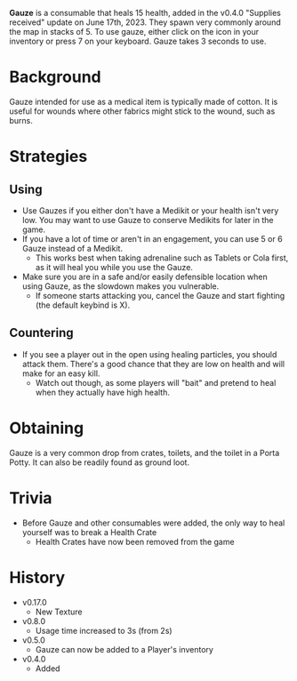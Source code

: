 **Gauze** is a consumable that heals 15 health, added in the v0.4.0 "Supplies received" update on June 17th, 2023. They spawn very commonly around the map in stacks of 5. To use gauze, either click on the icon in your inventory or press 7 on your keyboard. Gauze takes 3 seconds to use.

# Background

Gauze intended for use as a medical item is typically made of cotton. It is useful for wounds where other fabrics might stick to the wound, such as burns.

# Strategies

## Using

- Use Gauzes if you either don't have a Medikit or your health isn't very low. You may want to use Gauze to conserve Medikits for later in the game.
- If you have a lot of time or aren't in an engagement, you can use 5 or 6 Gauze instead of a Medikit.
  - This works best when taking adrenaline such as Tablets or Cola first, as it will heal you while you use the Gauze.
- Make sure you are in a safe and/or easily defensible location when using Gauze, as the slowdown makes you vulnerable.
  - If someone starts attacking you, cancel the Gauze and start fighting (the default keybind is X).

## Countering

- If you see a player out in the open using healing particles, you should attack them. There's a good chance that they are low on health and will make for an easy kill.
  - Watch out though, as some players will "bait" and pretend to heal when they actually have high health.

# Obtaining

Gauze is a very common drop from crates, toilets, and the toilet in a Porta Potty. It can also be readily found as ground loot.

# Trivia

- Before Gauze and other consumables were added, the only way to heal yourself was to break a Health Crate
  - Health Crates have now been removed from the game

# History

- v0.17.0
  - New Texture
- v0.8.0
  - Usage time increased to 3s (from 2s)
- v0.5.0
  - Gauze can now be added to a Player's inventory
- v0.4.0
  - Added
